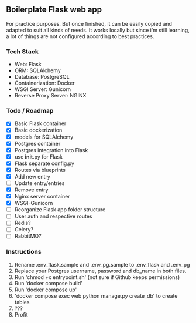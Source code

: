 ## Boilerplate Flask web app

For practice purposes. But once finished, it can be easily copied and adapted to suit all kinds of needs. It works locally but since i'm still learning, a lot of things are not configured according to best practices.

### Tech Stack
- Web: Flask
- ORM: SQLAlchemy
- Database: PostgreSQL
- Containerization: Docker
- WSGI Server: Gunicorn
- Reverse Proxy Server: NGINX

### Todo / Roadmap
- [x] Basic Flask container
- [x] Basic dockerization
- [x] models for SQLAlchemy
- [x] Postgres container
- [x] Postgres integration into Flask
- [x] use __init__.py for Flask
- [x] Flask separate config.py
- [x] Routes via blueprints
- [x] Add new entry
- [ ] Update entry/entries
- [x] Remove entry
- [x] Nginx server container
- [x] WSGI-Gunicorn
- [ ] Reorganize Flask app folder structure
- [ ] User auth and respective routes
- [ ] Redis?
- [ ] Celery?
- [ ] RabbitMQ?

### Instructions
1. Rename .env_flask.sample and .env_pg.sample to .env_flask and .env_pg
2. Replace your Postgres username, password and db_name in both files.
3. Run 'chmod +x entrypoint.sh' (not sure if Github keeps permissions)
4. Run 'docker compose build'
5. Run 'docker compose up'
6. 'docker compose exec web python manage.py create_db' to create tables
7. ???
8. Profit
